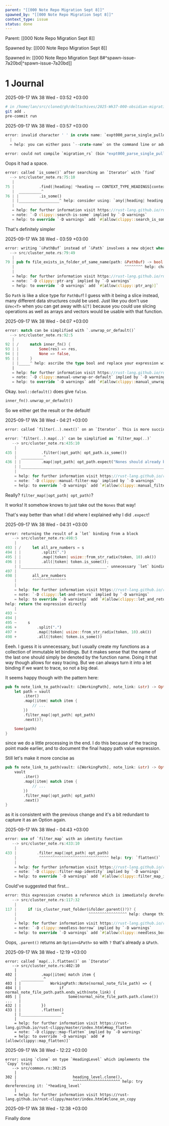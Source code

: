 ```yaml
---
parent: "[[000 Note Repo Migration Sept 8]]"
spawned_by: "[[000 Note Repo Migration Sept 8]]"
context_type: issue
status: done
---
```


Parent: [[000 Note Repo Migration Sept 8]]

Spawned by: [[000 Note Repo Migration Sept 8]] 

Spawned in: [[000 Note Repo Migration Sept 8#^spawn-issue-7a20bd|^spawn-issue-7a20bd]]

# 1 Journal

2025-09-17 Wk 38 Wed - 03:52 +03:00

```sh
# in /home/lan/src/cloned/gh/deltachives/2025-Wk37-000-obsidian-migration
git add .
pre-commit run
```

2025-09-17 Wk 38 Wed - 03:57 +03:00

```rust
error: invalid character ' ' in crate name: `expt000_parse_single_pulldown_cmark copy`                                                                                                        
  |                                                                                            
  = help: you can either pass `--crate-name` on the command line or add `#![crate_name = "…"]` to set the crate name
                                               
error: could not compile `migration_rs` (bin "expt000_parse_single_pulldown_cmark copy" test) due to 1 previous error

```

Oops it had a space.

```rust
error: called `is_some()` after searching an `Iterator` with `find`                                                                                                                           
  --> src/cluster_note.rs:75:10     
   |
75 |           .find(|heading| *heading == CONTEXT_TYPE_HEADINGS[context_type_id])
   |  __________^
76 | |         .is_some()                                                                      
   | |__________________^ help: consider using: `any(|heading| heading == CONTEXT_TYPE_HEADINGS[context_type_id])`
   |
   = help: for further information visit https://rust-lang.github.io/rust-clippy/master/index.html#search_is_some
   = note: `-D clippy::search-is-some` implied by `-D warnings`
   = help: to override `-D warnings` add `#[allow(clippy::search_is_some)]`
```

That's definitely simpler

2025-09-17 Wk 38 Wed - 03:59 +03:00

```rust
error: writing `&PathBuf` instead of `&Path` involves a new object where a slice will do
  --> src/cluster_note.rs:79:49
   |                                                                                                                                                                                          
79 | pub fn file_exists_in_folder_of_same_name(path: &PathBuf) -> bool {
   |                                                 ^^^^^^^^ help: change this to: `&Path`
   |                                                                                           
   = help: for further information visit https://rust-lang.github.io/rust-clippy/master/index.html#ptr_arg
   = note: `-D clippy::ptr-arg` implied by `-D warnings`
   = help: to override `-D warnings` add `#[allow(clippy::ptr_arg)]`
```

So `Path` is like a slice type for `PathBuf`! I guess with it being a slice instead, many different data structures could be used. Just like you don't use `&Vec<T>` when you can get away with `&[T]` because you could use slicing operations as well as arrays and vectors would be usable with that function.

2025-09-17 Wk 38 Wed - 04:07 +03:00

```rust
error: match can be simplified with `.unwrap_or_default()`
  --> src/cluster_note.rs:92:5
   |
92 | /     match inner_fn() {
93 | |         Some(res) => res,
94 | |         None => false,
95 | |     }
   | |_____^ help: ascribe the type bool and replace your expression with: `inner_fn().unwrap_or_default()`
   |
   = help: for further information visit https://rust-lang.github.io/rust-clippy/master/index.html#manual_unwrap_or_default
   = note: `-D clippy::manual-unwrap-or-default` implied by `-D warnings`
   = help: to override `-D warnings` add `#[allow(clippy::manual_unwrap_or_default)]`
```

Okay. `bool::default()` does give `false`. 

```rust
inner_fn().unwrap_or_default()
```

So we either get the result or the default!

2025-09-17 Wk 38 Wed - 04:21 +03:00

```rust
error: called `filter(..).next()` on an `Iterator`. This is more succinctly expressed by calling `.find(..)` instead
```

```rust
error: `filter(..).map(..)` can be simplified as `filter_map(..)`
   --> src/cluster_note.rs:435:10
    |
435 |           .filter(|opt_path| opt_path.is_some())
    |  __________^
436 | |         .map(|opt_path| opt_path.expect("Nones should already be filtered out"))
    | |________________________________________________________________________________^ help: try: `filter_map(|opt_path| opt_path)`
    |
    = help: for further information visit https://rust-lang.github.io/rust-clippy/master/index.html#manual_filter_map
    = note: `-D clippy::manual-filter-map` implied by `-D warnings`
    = help: to override `-D warnings` add `#[allow(clippy::manual_filter_map)]`
```

Really? `filter_map(|opt_path| opt_path)`?

It works! It somehow knows to just take out the `Nones` that way!

That's way better than what I did where I explained why I did `.expect`!

2025-09-17 Wk 38 Wed - 04:31 +03:00

```rust
error: returning the result of a `let` binding from a block
   --> src/cluster_note.rs:498:5
    |
493 | /     let all_are_numbers = s
494 | |         .split(".")
495 | |         .map(|token| usize::from_str_radix(token, 10).ok())
496 | |         .all(|token| token.is_some());
    | |______________________________________- unnecessary `let` binding
497 |
498 |       all_are_numbers
    |       ^^^^^^^^^^^^^^^
    |
    = help: for further information visit https://rust-lang.github.io/rust-clippy/master/index.html#let_and_return
    = note: `-D clippy::let-and-return` implied by `-D warnings`
    = help: to override `-D warnings` add `#[allow(clippy::let_and_return)]`
help: return the expression directly
    |
493 ~     
494 |
495 ~     s
496 +         .split(".")
497 +         .map(|token| usize::from_str_radix(token, 10).ok())
498 +         .all(|token| token.is_some())
```

Eeeh. I guess it is unnecessary, but I usually create my functions as a collection of immutable let bindings. But it makes sense that the name of the last one should simply be denoted by the function name. Doing it that way though allows for easy tracing. But we can always turn it into a let binding if we want to trace, so not a big deal.

It seems happy though with the pattern here:

```rust
pub fn note_link_to_path(vault: &[WorkingPath], note_link: &str) -> Option<PathBuf> {
    let path = vault
        .iter()
        .map(|item| match item {
			// ...
        })
        .filter_map(|opt_path| opt_path)
        .next()?;

    Some(path)
}
```

since we do a little processing in the end. I do this because of the tracing point made earlier, and to document the final happy path value expression.

Still let's make it more concise as

```rust
pub fn note_link_to_path(vault: &[WorkingPath], note_link: &str) -> Option<PathBuf> {
    vault
        .iter()
        .map(|item| match item {
			// ...
        })
        .filter_map(|opt_path| opt_path)
        .next()
}
```

as it is consistent with the previous change and it's a bit redundant to capture it as an Option again.


2025-09-17 Wk 38 Wed - 04:43 +03:00

```rust
error: use of `filter_map` with an identity function
   --> src/cluster_note.rs:433:10
    |
433 |         .filter_map(|opt_path| opt_path)
    |          ^^^^^^^^^^^^^^^^^^^^^^^^^^^^^^^ help: try: `flatten()`
    |
    = help: for further information visit https://rust-lang.github.io/rust-clippy/master/index.html#filter_map_identity
    = note: `-D clippy::filter-map-identity` implied by `-D warnings`
    = help: to override `-D warnings` add `#[allow(clippy::filter_map_identity)]`
```

Could've suggested that first...

```rust
error: this expression creates a reference which is immediately dereferenced by the compiler
   --> src/cluster_note.rs:117:32
    |
117 |     if !is_cluster_root_folder(&folder.parent()?)? {
    |                                ^^^^^^^^^^^^^^^^^ help: change this to: `folder.parent()?`
    |
    = help: for further information visit https://rust-lang.github.io/rust-clippy/master/index.html#needless_borrow
    = note: `-D clippy::needless-borrow` implied by `-D warnings`
    = help: to override `-D warnings` add `#[allow(clippy::needless_borrow)]`
```

Oops, `.parent()` returns an `Option<&Path>` so with `?` that's already a `&Path`.

2025-09-17 Wk 38 Wed - 12:19 +03:00

```
error: called `map(..).flatten()` on `Iterator`
   --> src/cluster_note.rs:402:10
    |
402 |           .map(|item| match item {
    |  __________^
403 | |             WorkingPath::Note(normal_note_file_path) => {
404 | |                 if normal_note_file_path.path.ends_with(note_link) {
405 | |                     Some(normal_note_file_path.path.clone())
...   |
432 | |         })
433 | |         .flatten()
    | |__________________^
    |
    = help: for further information visit https://rust-lang.github.io/rust-clippy/master/index.html#map_flatten
    = note: `-D clippy::map-flatten` implied by `-D warnings`
    = help: to override `-D warnings` add `#[allow(clippy::map_flatten)]`

```

2025-09-17 Wk 38 Wed - 12:22 +03:00

```
error: using `clone` on type `HeadingLevel` which implements the `Copy` trait
   --> src/common.rs:302:25
    |
302 |                         heading_level.clone(),
    |                         ^^^^^^^^^^^^^^^^^^^^^ help: try dereferencing it: `*heading_level`
    |
    = help: for further information visit https://rust-lang.github.io/rust-clippy/master/index.html#clone_on_copy
```

2025-09-17 Wk 38 Wed - 12:38 +03:00

Finally done